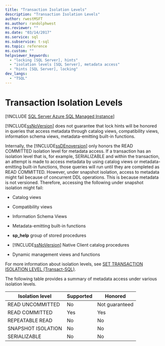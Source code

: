 ```yaml
---
title: "Transaction Isolation Levels"
description: "Transaction Isolation Levels"
author: rwestMSFT
ms.author: randolphwest
ms.reviewer: ""
ms.date: "03/14/2017"
ms.service: sql
ms.subservice: t-sql
ms.topic: reference
ms.custom: ""
helpviewer_keywords:
  - "locking [SQL Server], hints"
  - "isolation levels [SQL Server], metadata access"
  - "hints [SQL Server], locking"
dev_langs:
  - "TSQL"
---
```

# Transaction Isolation Levels
[!INCLUDE [SQL Server Azure SQL Managed Instance](../../includes/applies-to-version/sql-asdbmi.md)]

  [!INCLUDE[ssNoVersion](../../includes/ssnoversion-md.md)] does not guarantee that lock hints will be honored in queries that access metadata through catalog views, compatibility views, information schema views, metadata-emitting built-in functions.  
  
 Internally, the [!INCLUDE[ssDEnoversion](../../includes/ssdenoversion-md.md)] only honors the READ COMMITTED isolation level for metadata access. If a transaction has an isolation level that is, for example, SERIALIZABLE and within the transaction, an attempt is made to access metadata by using catalog views or metadata-emitting built-in functions, those queries will run until they are completed as READ COMMITTED. However, under snapshot isolation, access to metadata might fail because of concurrent DDL operations. This is because metadata is not versioned. Therefore, accessing the following under snapshot isolation might fail:  
  
-   Catalog views  
  
-   Compatibility views  
  
-   Information Schema Views  
  
-   Metadata-emitting built-in functions  
  
-   **sp_help** group of stored procedures  
  
-   [!INCLUDE[ssNoVersion](../../includes/ssnoversion-md.md)] Native Client catalog procedures  
  
-   Dynamic management views and functions  
  
 For more information about isolation levels, see [SET TRANSACTION ISOLATION LEVEL &#40;Transact-SQL&#41;](../../t-sql/statements/set-transaction-isolation-level-transact-sql.md).  
  
 The following table provides a summary of metadata access under various isolation levels.  
  
|Isolation level|Supported|Honored|  
|---------------------|---------------|-------------|  
|READ UNCOMMITTED|No|Not guaranteed|  
|READ COMMITTED|Yes|Yes|  
|REPEATABLE READ|No|No|  
|SNAPSHOT ISOLATION|No|No|  
|SERIALIZABLE|No|No|  
  
  
